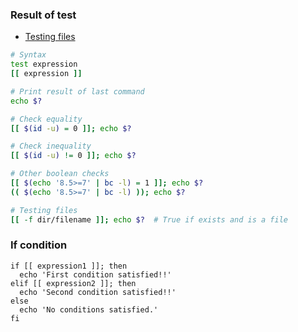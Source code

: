 ---
---

### Result of test

- [Testing files](https://www.cyberciti.biz/tips/find-out-if-file-exists-with-conditional-expressions.html)

```bash
# Syntax
test expression
[[ expression ]]

# Print result of last command
echo $?

# Check equality
[[ $(id -u) = 0 ]]; echo $?

# Check inequality
[[ $(id -u) != 0 ]]; echo $?

# Other boolean checks
[[ $(echo '8.5>=7' | bc -l) = 1 ]]; echo $?
(( $(echo '8.5>=7' | bc -l) )); echo $?

# Testing files
[[ -f dir/filename ]]; echo $?  # True if exists and is a file
```

### If condition
```shell
if [[ expression1 ]]; then
  echo 'First condition satisfied!!'
elif [[ expression2 ]]; then
  echo 'Second condition satisfied!!'
else
  echo 'No conditions satisfied.'
fi
```
